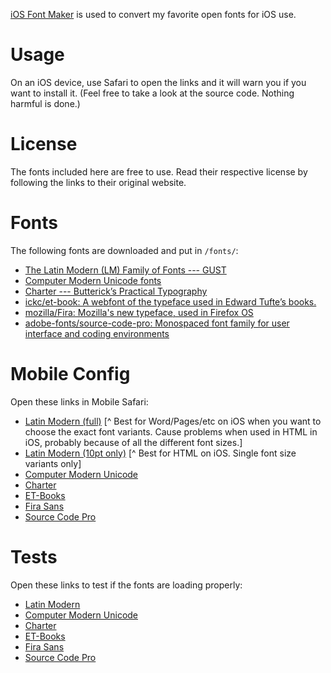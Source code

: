 ---
---

[iOS Font Maker](http://thehelpful.com/iosfonts/) is used to convert my favorite open fonts for iOS use.

# Usage #

On an iOS device, use Safari to open the links and it will warn you if you want to install it. (Feel free to take a look at the source code. Nothing harmful is done.)

# License #

The fonts included here are free to use. Read their respective license by following the links to their original website.

# Fonts #

The following fonts are downloaded and put in `/fonts/`:

- [The Latin Modern (LM) Family of Fonts --- GUST](http://www.gust.org.pl/projects/e-foundry/latin-modern)
- [Computer Modern Unicode fonts](http://cm-unicode.sourceforge.net/download.html)
- [Charter --- Butterick’s Practical Typography](http://practicaltypography.com/charter.html)  
- [ickc/et-book: A webfont of the typeface used in Edward Tufte’s books.](https://github.com/ickc/et-book)  
- [mozilla/Fira: Mozilla's new typeface, used in Firefox OS](https://github.com/mozilla/Fira)
- [adobe-fonts/source-code-pro: Monospaced font family for user interface and coding environments](https://github.com/adobe-fonts/source-code-pro)

# Mobile Config #

Open these links in Mobile Safari:

- [Latin Modern (full)](mobileconfig/lmodern-full.mobileconfig) [^ Best for Word/Pages/etc on iOS when you want to choose the exact font variants. Cause problems when used in HTML in iOS, probably because of all the different font sizes.]
- [Latin Modern (10pt only)](mobileconfig/lmodern10.mobileconfig) [^ Best for HTML on iOS. Single font size variants only]
- [Computer Modern Unicode](mobileconfig/cmunicode.mobileconfig)
- [Charter](mobileconfig/charter.mobileconfig)
- [ET-Books](mobileconfig/etbembo.mobileconfig)
- [Fira Sans](mobileconfig/FiraSans.mobileconfig)
- [Source Code Pro](mobileconfig/SourceCodePro.mobileconfig)

# Tests #

Open these links to test if the fonts are loading properly:

- [Latin Modern](tests/test-lmodern.html)
- [Computer Modern Unicode](tests/test-cmunicode.html)
- [Charter](tests/test-charter.html)
- [ET-Books](tests/test-etbembo.html)
- [Fira Sans](tests/test-firasans.html)
- [Source Code Pro](tests/test-sourcecodepro.html)